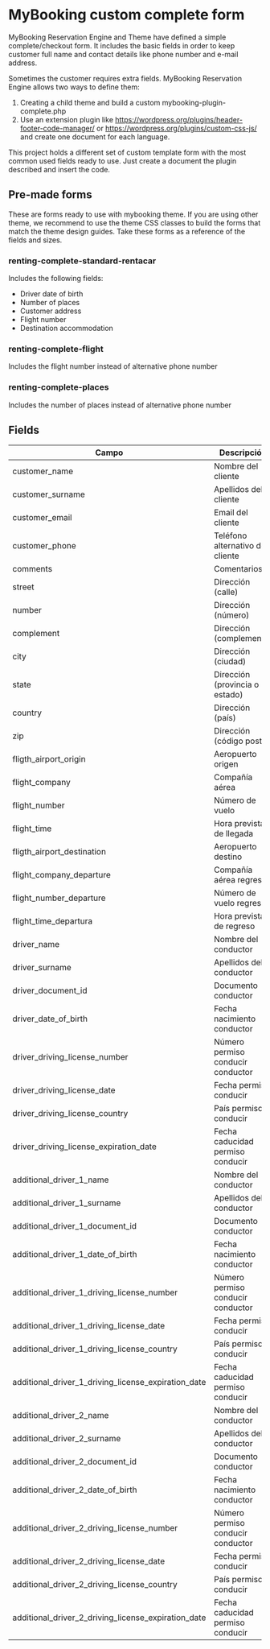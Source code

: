 # MyBooking custom complete form

MyBooking Reservation Engine and Theme have defined a simple complete/checkout form. 
It includes the basic fields in order to keep customer full name and contact details
like phone number and e-mail address.

Sometimes the customer requires extra fields. MyBooking Reservation Engine allows two ways
to define them:

1. Creating a child theme and build a custom mybooking-plugin-complete.php 
2. Use an extension plugin like https://wordpress.org/plugins/header-footer-code-manager/ or
https://wordpress.org/plugins/custom-css-js/ and create one document for each
language.

This project holds a different set of custom template form with the most common used fields 
ready to use. Just create a document the plugin described and insert the code.

## Pre-made forms

These are forms ready to use with mybooking theme. If you are using other theme, we recommend
to use the theme CSS classes to build the forms that match the theme design guides. Take
these forms as a reference of the fields and sizes.

### renting-complete-standard-rentacar
 
Includes the following fields:

- Driver date of birth
- Number of places
- Customer address
- Flight number
- Destination accommodation

### renting-complete-flight

Includes the flight number instead of alternative phone number

### renting-complete-places

Includes the number of places instead of alternative phone number

## Fields

| Campo                                               | Descripción                              | Detalle |                                                                              |
| --------------------------------------------------- | ---------------------------------------- | ------- | ---------------------------------------------------------------------------- |
| customer_name                                       | Nombre del cliente                       | String(40)  | Obligatorio                                                                  |
| customer_surname                                    | Apellidos del cliente                    | String(40)  | Obligatorio                                                                  |
| customer_email                                      | Email del cliente                        | String(40)  | Obligatorio                                                                  |
| customer_phone                                      | Teléfono alternativo del cliente         | String(15)  | Opcional                                                                     |
| comments                                            | Comentarios                              | String  | Opcional                                                                     |
| street                                              | Dirección (calle)                        | String(60)  | Opcional                                                                     |
| number                                              | Dirección (número)                       | String(10)  | Opcional                                                                     |
| complement                                          | Dirección (complemento)                  | String(20)  | Opcional                                                                     |
| city                                                | Dirección (ciudad)                       | String(60)  | Opcional                                                                     |
| state                                               | Dirección (provincia o estado)           | String(60)  | Opcional                                                                     |
| country                                             | Dirección (país)                         | String(50)  | Opcional                                                                     |
| zip                                                 | Dirección (código postal)                | String(10)  | Opcional                                                                     |
| fligth_airport_origin                               | Aeropuerto origen                        | String(100)  | Opcional                                                                     |
| flight_company                                      | Compañía aérea                           | String(80)  | Opcional                                                                     |
| flight_number                                       | Número de vuelo                          | String(10)  | Opcional                                                                     |
| flight_time                                         | Hora prevista de llegada                 | String(5)  | Opcional                                                                     |
| fligth_airport_destination                          | Aeropuerto destino                       | String(100)  | Opcional                                                                     |
| flight_company_departure                            | Compañía aérea regreso                   | String(80)  | Opcional                                                                     |
| flight_number_departure                             | Número de vuelo regreso                  | String(10)  | Opcional                                                                     |
| flight_time_departura                               | Hora prevista de regreso                 | String(5)  | Opcional                                                                     |
| driver_name                                         | Nombre del conductor                     | String(40)  | Opcional                                                                     |
| driver_surname                                      | Apellidos del conductor                  | String(40)  | Opcional                                                                     |
| driver_document_id                                  | Documento conductor                      | String(50)  | Opcional                                                                     |
| driver_date_of_birth                                | Fecha nacimiento conductor               | dd/mm/yyyy  | Opcional                                                                     |
| driver_driving_license_number                       | Número permiso conducir conductor        | String(50)  | Opcional                                                                     |
| driver_driving_license_date                         | Fecha permiso conducir                   | dd/mm/yyyy  | Opcional                                                                     |
| driver_driving_license_country                      | País permiso conducir                    | String(50)  | Opcional                                                                     |
| driver_driving_license_expiration_date              | Fecha caducidad permiso conducir         | dd/mm/yyyy  | Opcional                                                                     |
| additional_driver_1_name                            | Nombre del conductor                     | String(40)  | Opcional                                                                     |
| additional_driver_1_surname                         | Apellidos del conductor                  | String(40)  | Opcional                                                                     |
| additional_driver_1_document_id                     | Documento conductor                      | String(50)  | Opcional                                                                     |
| additional_driver_1_date_of_birth                   | Fecha nacimiento conductor               | dd/mm/yyyy  | Opcional                                                                     |
| additional_driver_1_driving_license_number          | Número permiso conducir conductor        | String(50)  | Opcional                                                                     |
| additional_driver_1_driving_license_date            | Fecha permiso conducir                   | dd/mm/yyyy  | Opcional                                                                     |
| additional_driver_1_driving_license_country         | País permiso conducir                    | String(50)  | Opcional                                                                     |
| additional_driver_1_driving_license_expiration_date | Fecha caducidad permiso conducir         | dd/mm/yyyy  | Opcional                                                                     |
| additional_driver_2_name                            | Nombre del conductor                     | String(40)  | Opcional                                                                     |
| additional_driver_2_surname                         | Apellidos del conductor                  | String(40)  | Opcional                                                                     |
| additional_driver_2_document_id                     | Documento conductor                      | String(50)  | Opcional                                                                     |
| additional_driver_2_date_of_birth                   | Fecha nacimiento conductor               | dd/mm/yyyy  | Opcional                                                                     |
| additional_driver_2_driving_license_number          | Número permiso conducir conductor        | String(50)  | Opcional                                                                     |
| additional_driver_2_driving_license_date            | Fecha permiso conducir                   | dd/mm/yyyy  | Opcional                                                                     |
| additional_driver_2_driving_license_country         | País permiso conducir                    | String(50)  | Opcional                                                                     |
| additional_driver_2_driving_license_expiration_date | Fecha caducidad permiso conducir         | dd/mm/yyyy  | Opcional                                                                     |